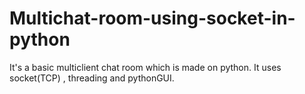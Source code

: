 # Multichat-room-using-socket-in-python
It's a basic multiclient chat room which is made on python. It uses socket(TCP) , threading and pythonGUI.

